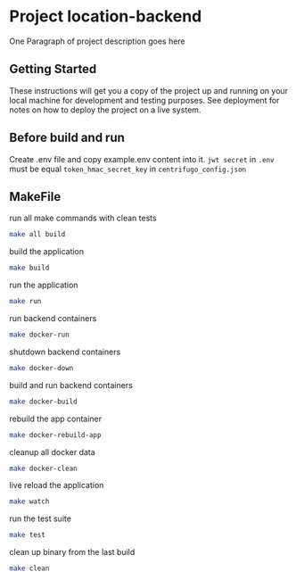 # Project location-backend

One Paragraph of project description goes here

## Getting Started

These instructions will get you a copy of the project up and running on your local machine for development and testing purposes. See deployment for notes on how to deploy the project on a live system.

## Before build and run
Create .env file and copy example.env content into it. `jwt secret` in `.env` must be equal `token_hmac_secret_key` in `centrifugo_config.json`

## MakeFile

run all make commands with clean tests
```bash
make all build
```

build the application
```bash
make build
```

run the application
```bash
make run
```

run backend containers
```bash
make docker-run
```

shutdown backend containers
```bash
make docker-down
```

build and run backend containers
```bash
make docker-build
```

rebuild the app container
```bash
make docker-rebuild-app
```

cleanup all docker data
```bash
make docker-clean
```

live reload the application
```bash
make watch
```

run the test suite
```bash
make test
```

clean up binary from the last build
```bash
make clean
```